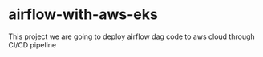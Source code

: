 # airflow-with-aws-eks
This project we are going to deploy airflow dag code to aws cloud through CI/CD pipeline
